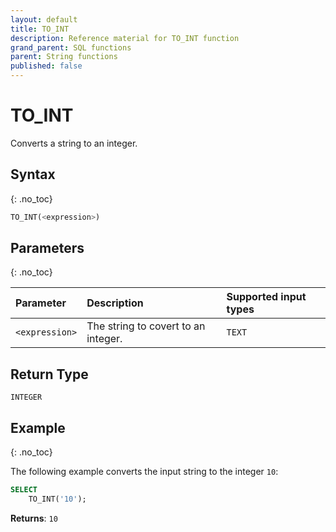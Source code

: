 ```yaml
---
layout: default
title: TO_INT
description: Reference material for TO_INT function
grand_parent: SQL functions
parent: String functions
published: false
---
```


# TO\_INT

Converts a string to an integer.

## Syntax
{: .no_toc}

```sql
TO_INT(<expression>)
```

## Parameters
{: .no_toc}

| Parameter | Description                         |Supported input types |
| :--------- | :----------------------------------- | :---------------------|
| `<expression>`  | The string to covert to an integer. | `TEXT` |

## Return Type
`INTEGER` 

## Example
{: .no_toc}

The following example converts the input string to the integer `10`: 

```sql
SELECT
	TO_INT('10');
```

**Returns**: `10`
